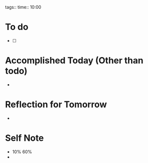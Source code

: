 tags:: 
time:: 10:00

# To do
- [ ] 

# Accomplished Today (Other than todo)
- 

# Reflection for Tomorrow
- 

# Self Note

- 10% 60%
- 